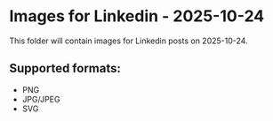 # Images for Linkedin - 2025-10-24

This folder will contain images for Linkedin posts on 2025-10-24.

## Supported formats:
- PNG
- JPG/JPEG
- SVG
